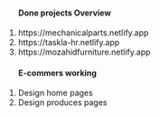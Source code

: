 <ol>
    <h4>Done projects Overview</h4>
    <li>https://mechanicalparts.netlify.app</li>
    <li>https://taskla-hr.netlify.app</li>
    <li>https://mozahidfurniture.netlify.app</li>
 
</ol>

<ol>
    <h4>E-commers working</h4>
    <li>Design home pages</li>
    <li>Design produces pages</li>

    
 
</ol>

